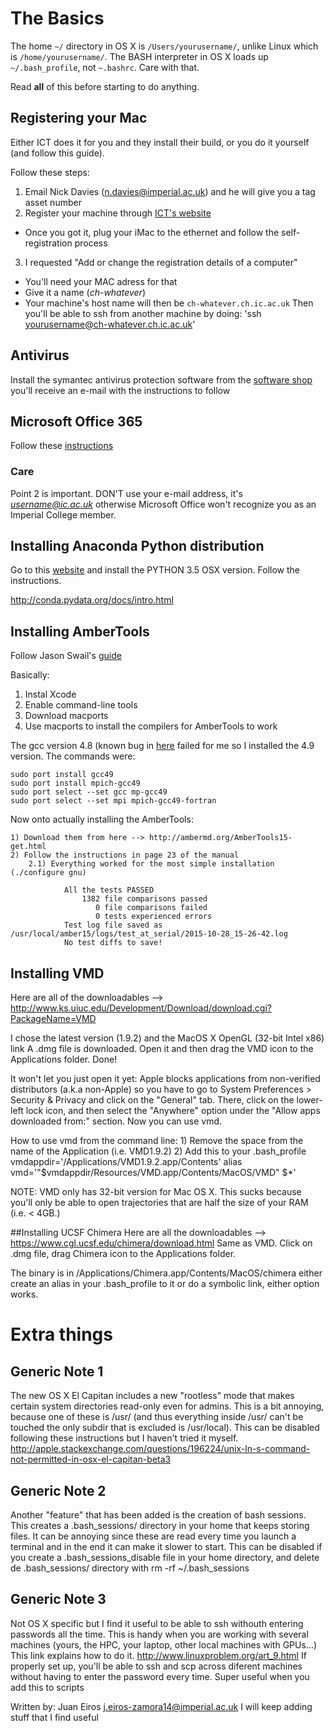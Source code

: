 # The Basics
                                                 
The home `~/` directory in OS X is `/Users/yourusername/`, unlike Linux which is `/home/yourusername/`.
The BASH interpreter in OS X loads up `~/.bash_profile`, not `~.bashrc`. Care with that.

Read **all** of this before starting to do anything.

## Registering your Mac
Either ICT does it for you and they install their build, or you do it yourself (and follow this guide).

Follow these steps:
1. Email Nick Davies (n.davies@imperial.ac.uk) and he will give you a tag asset number
2. Register your machine through [ICT's website](https://imperial.service-now.com/ict/request.do)
 * Once you got it, plug your iMac to the ethernet and follow the self-registration process
3. I requested "Add or change the registration details of a computer"
 * You'll need your MAC adress for that
 * Give it a name (*ch-whatever*)
 * Your machine's host name will then be `ch-whatever.ch.ic.ac.uk`
Then you'll be able to ssh from another machine by doing: 'ssh yourusername@ch-whatever.ch.ic.ac.uk'


## Antivirus
Install the symantec antivirus protection software from the [software shop](https://www.imperial.ac.uk/ict/services/software/shop/index.asp)
you'll receive an e-mail with the instructions to follow

## Microsoft Office 365
Follow these [instructions](http://www.imperial.ac.uk/admin-services/ict/shop/software/microsoft-office-365/install-office-365/mac/)

### **Care**
Point 2 is important. DON'T use your e-mail address, it's *username@ic.ac.uk* otherwise Microsoft Office won't recognize you as an Imperial College member.


## Installing Anaconda Python distribution

Go to this [website](https://www.continuum.io/downloads)
and install the PYTHON 3.5 OSX version. Follow the instructions.

http://conda.pydata.org/docs/intro.html 




## Installing AmberTools
Follow Jason Swail's [guide](http://jswails.wikidot.com/mac-os-x)

Basically: 
1. Instal Xcode
2. Enable command-line tools
3. Download macports
4. Use macports to install the compilers for AmberTools to work


The gcc version 4.8 (known bug in [here](https://trac.macports.org/ticket/48471) failed for me so I installed the 4.9 version. 
The commands were:
```
sudo port install gcc49
sudo port install mpich-gcc49
sudo port select --set gcc mp-gcc49
sudo port select --set mpi mpich-gcc49-fortran
```
Now onto actually installing the AmberTools:

    1) Download them from here --> http://ambermd.org/AmberTools15-get.html
    2) Follow the instructions in page 23 of the manual
        2.1) Everything worked for the most simple installation (./configure gnu)

                All the tests PASSED
                    1382 file comparisons passed
                       0 file comparisons failed
                       0 tests experienced errors
                Test log file saved as /usr/local/amber15/logs/test_at_serial/2015-10-28_15-26-42.log
                No test diffs to save!

## Installing VMD
Here are all of the downloadables --> http://www.ks.uiuc.edu/Development/Download/download.cgi?PackageName=VMD

I chose the latest version (1.9.2) and the MacOS X OpenGL (32-bit Intel x86) link
A .dmg file is downloaded. Open it and then drag the VMD icon to the Applications folder. Done!

It won't let you just open it yet: Apple blocks applications from non-verified distributors (a.k.a non-Apple)
so you have to go to System Preferences > Security & Privacy and click on the "General" tab. There, click on the
lower-left lock icon, and then select the "Anywhere" option under the "Allow apps downloaded from:" section. 
Now you can use vmd.  

How to use vmd from the command line: 
    1) Remove the space from the name of the Application (i.e. VMD1.9.2)
    2) Add this to your .bash_profile
        vmdappdir='/Applications/VMD1.9.2.app/Contents'
        alias vmd='"$vmdappdir/Resources/VMD.app/Contents/MacOS/VMD" $*'

NOTE: VMD only has 32-bit version for Mac OS X. This sucks because you'll only be able to open
trajectories that are half the size of your RAM (i.e. < 4GB.)

##Installing UCSF Chimera
Here are all the downloadables --> https://www.cgl.ucsf.edu/chimera/download.html
Same as VMD. Click on .dmg file, drag Chimera icon to the Applications folder.

The binary is in /Applications/Chimera.app/Contents/MacOS/chimera
    either create an alias in your .bash_profile to it or do a symbolic link, either option works.
    




# Extra things

## Generic Note 1

The new OS X El Capitan includes a new "rootless" mode that makes certain system directories
read-only even for admins. This is a bit annoying, because one of these is /usr/ (and thus everything inside /usr/ can't be touched
the only subdir that is excluded is /usr/local).
This can be disabled following these instructions but I haven't tried it myself.
http://apple.stackexchange.com/questions/196224/unix-ln-s-command-not-permitted-in-osx-el-capitan-beta3 

## Generic Note 2

Another "feature" that has been added is the creation of bash sessions. This creates a .bash_sessions/ directory
in your home that keeps storing files. It can be annoying since these are read
every time you launch a terminal and in the end it can make it slower to start. This can be disabled if you create
a .bash_sessions_disable file in your home directory, and delete de .bash_sessions/ directory with rm -rf ~/.bash_sessions

## Generic Note 3

Not OS X specific but I find it useful to be able to ssh withouth entering passwords all the time. 
This is handy when you are working with several machines (yours, the HPC, your laptop, other local machines with GPUs...)
This link explains how to do it. http://www.linuxproblem.org/art_9.html
If properly set up, you'll be able to ssh and scp across diferent machines without having to enter the password every time.
Super useful when you add this to scripts



Written by: Juan Eiros
j.eiros-zamora14@imperial.ac.uk
I will keep adding stuff that I find useful

